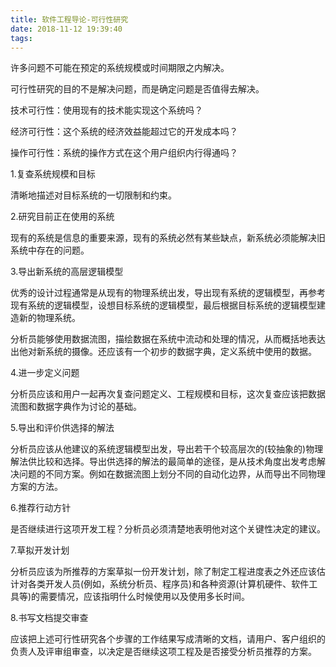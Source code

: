 ```yaml
---
title: 软件工程导论-可行性研究
date: 2018-11-12 19:39:40
tags:
---
```

许多问题不可能在预定的系统规模或时间期限之内解决。

可行性研究的目的不是解决问题，而是确定问题是否值得去解决。

技术可行性：使用现有的技术能实现这个系统吗？

经济可行性：这个系统的经济效益能超过它的开发成本吗？

操作可行性：系统的操作方式在这个用户组织内行得通吗？

1.复查系统规模和目标

清晰地描述对目标系统的一切限制和约束。

2.研究目前正在使用的系统

现有的系统是信息的重要来源，现有的系统必然有某些缺点，新系统必须能解决旧系统中存在的问题。

3.导出新系统的高层逻辑模型

优秀的设计过程通常是从现有的物理系统出发，导出现有系统的逻辑模型，再参考现有系统的逻辑模型，设想目标系统的逻辑模型，最后根据目标系统的逻辑模型建造新的物理系统。

分析员能够使用数据流图，描绘数据在系统中流动和处理的情况，从而概括地表达出他对新系统的摄像。还应该有一个初步的数据字典，定义系统中使用的数据。

4.进一步定义问题

分析员应该和用户一起再次复查问题定义、工程规模和目标，这次复查应该把数据流图和数据字典作为讨论的基础。

5.导出和评价供选择的解法

分析员应该从他建议的系统逻辑模型出发，导出若干个较高层次的(较抽象的)物理解法供比较和选择。导出供选择的解法的最简单的途径，是从技术角度出发考虑解决问题的不同方案。例如在数据流图上划分不同的自动化边界，从而导出不同物理方案的方法。

6.推荐行动方针

是否继续进行这项开发工程？分析员必须清楚地表明他对这个关键性决定的建议。

7.草拟开发计划

分析员应该为所推荐的方案草拟一份开发计划，除了制定工程进度表之外还应该估计对各类开发人员(例如，系统分析员、程序员)和各种资源(计算机硬件、软件工具等)的需要情况，应该指明什么时候使用以及使用多长时间。

8.书写文档提交审查

应该把上述可行性研究各个步骤的工作结果写成清晰的文档，请用户、客户组织的负责人及评审组审查，以决定是否继续这项工程及是否接受分析员推荐的方案。
